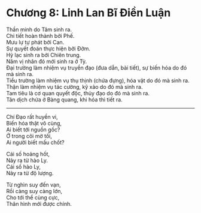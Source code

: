 # Chương 8: Linh Lan Bĩ Điền Luận

Thần minh do Tâm sinh ra.  
Chi tiết hoàn thành bởi Phế.  
Mưu lự tự phát bởi Can.  
Sự quyết đoán thực hiện bởi Đởm.  
Hỷ lạc sinh ra bởi Chiên trung.  
Năm vị nhân đó mới sinh ra ở Tỳ.  
Đại trường làm nhiệm vụ truyền đạo (đưa dẫn, bài tiết), sự biến hóa do đó mà sinh
ra.  
Tiểu trường làm nhiệm vụ thụ thịnh (chứa đựng), hóa vật do đó mà sinh ra.  
Thận làm nhiệm vụ tác cường, kỹ xảo do đó mà sinh ra.  
Tam tiêu là cơ quan quyết độc, thủy đạo do đó mà sinh ra.  
Tân dịch chứa ở Bàng quang, khi hóa thì tiết ra.

***

Chí Đạo rất huyền vi,  
Biến hóa thật vô cùng,  
Ai biết tới nguồn gốc?  
Ở trong cõi mờ tối,  
Ai người biết mấu chốt?

Cái số hoảng hốt,  
Nảy ra từ hào Ly.  
Cái số hào Ly,  
Nảy ra từ độ lượng.

Từ nghìn suy đến vạn,  
Rồi càng suy càng lớn,  
Cho tới thể cùng cực,  
Thân hình mới được chính.
